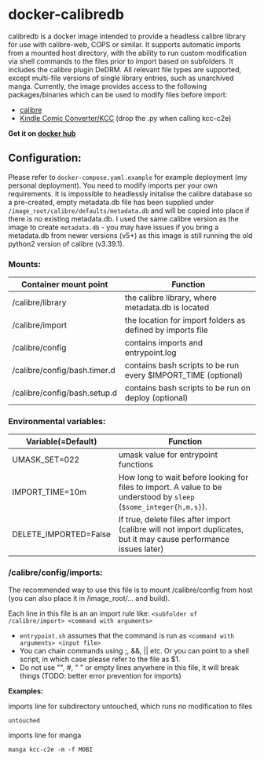 # docker-calibredb
calibredb is a docker image intended to provide a headless calibre library for use with calibre-web, COPS or similar. It supports automatic imports from a mounted host directory, with the ability to run custom modification via shell commands to the files prior to import based on subfolders. It includes the calibre plugin DeDRM. All relevant file types are supported, except multi-file versions of single library entries, such as unarchived manga. Currently, the image provides access to the following packages/binaries which can be used to modify files before import:

- [calibre](https://manual.calibre-ebook.com/generated/en/cli-index.html)
- [Kindle Comic Converter/KCC](https://github.com/ciromattia/kcc) (drop the .py when calling kcc-c2e) 

**Get it on [docker hub](https://hub.docker.com/repository/docker/deafmute/calibredb)**

## Configuration:
Please refer to `docker-compose.yaml.example` for example deployment (my personal deployment). You need to modify imports per your own requirements. It is impossible to headlessly initalise the calibre database so a pre-created, empty metadata.db file has been supplied under `/image_root/calibre/defaults/metadata.db` and will be copied into place if there is no existing metadata.db. I used the same calibre version as the image to create `metadata.db` - you may have issues if you bring a metadata.db from newer versions (v5+) as this image is still running the old python2 version of calibre (v3.39.1).

### Mounts: 

Container mount point | Function 
--- | --- 
/calibre/library | the calibre library, where metadata.db is located 
/calibre/import | the location for import folders as defined by imports file
/calibre/config | contains imports and entrypoint.log
/calibre/config/bash.timer.d | contains bash scripts to be run every $IMPORT_TIME (optional)
/calibre/config/bash.setup.d | contains bash scripts to be run on deploy (optional)
    
### Environmental variables: 

| Variable(=Default) | Function | 
| --- | --- |
| UMASK_SET=022 | umask value for entrypoint functions | 
| IMPORT_TIME=10m | How long to wait before looking for files to import. A value to be understood by `sleep` (`$some_integer{h,m,s}`). |
| DELETE_IMPORTED=False | If true, delete files after import (calibre will not import duplicates, but it may cause performance issues later)

### /calibre/config/imports:
The recommended way to use this file is to mount /calibre/config  from host (you can also place it in /image_root/... and build).

Each line in this file is an an import rule like: `<subfolder of /calibre/import> <command with arguments>`
- `entrypoint.sh` assumes that the command is run as `<command with arguments> <input file> `
- You can chain commands using ;, &&, || etc. Or you can point to a shell script, in which case please refer to the file as $1.
- Do not use  "", #, " " or empty lines anywhere in this file, it will break things (TODO: better error prevention for imports)

**Examples:**

imports line for subdirectory untouched, which runs no modification to files

`untouched`

imports line for manga

`manga kcc-c2e -m -f MOBI`